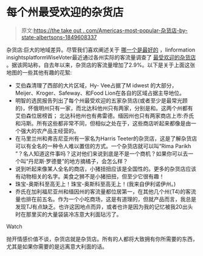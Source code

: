 # 每个州最受欢迎的杂货店

> 原文:[https://the take out . com/Americas-most-popular-杂货店-by-state-albertsons-1849608337](https://thetakeout.com/americas-most-popular-grocery-store-by-state-albertsons-1849608337)

杂货店:巨大的地域差异。尽管我们喜欢阐述关于 [哪一个是最好的](https://thetakeout.com/which-grocery-store-is-best-1839802456) ，Iinformation insightsplatformWiseVoter最近通过各州实际的客流量调查了 [最受欢迎的杂货店](https://wisevoter.com/report/most-popular-grocery-store-by-state/) 。据该网站称，自去年以来，杂货店的客流量增加了2.9%。以下是关于上面这张地图的一些其他有趣的花絮:

*   艾伯森清理了西部的大片区域，Hy- Vee占据了M idwest 的大部分，Meijer、Kroger、Safeway、和Food Lion在各自的区域占据主导地位。
*   明智的选民报告列出了每个州最受欢迎的五家杂货店(或者至少是最常光顾的)，怀俄明州只有一家，而北达科他州只有两家，分别是和。这两个州都有艾伯森位居榜首； 北达科他州也有弗雷德。缅因州也只有两家商店上市:乔氏和冯斯。所有这些都非常不同，但相似之处在于，这些商店听起来都像是由一个强大的农产品主经营的。
*   在马里兰州和弗吉尼亚州有一家名为Harris Teeter的杂货店，这是了解杂货店可以有全名的一种令人难以置信的方式。一个杂货店就可以叫“Rima Parikh ”？名人知道这件事吗？这对他们来说到底是不是一个商机？如果你可以去一个叫“丹尼斯·罗德曼”的地方摘橘子，会怎么样？
*   说到听起来像某人全名的商店，小猪扭扭应该是全国性的。更多的杂货店应该有动物相关的名字。美食之狮不是小猪扭扭，但至少它很有趣！
*   珠宝-奥斯科至高无上！珠宝-奥斯科至高无上！(我来自伊利诺伊州。)
*   乔氏在加利福尼亚州和缅因州的客流量都位居第一，在其他几个州(T4)的客流量也排在前五名。作为一个小吃商场，这是有道理的，但就产品而言，我总是发现TJ有点缺乏。也许这因地点而异，或者也许是因为我的记忆被我20出头时在那里买的大量袋装冷冻意大利面玷污了。

Watch

抛开情感价值不谈，杂货店就是杂货店。所有的人都将大致拥有你所需要的东西，尤其是如果你需要的是远离意大利面的话。